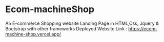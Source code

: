 # Ecom-machineShop
An E-commerce Shopping website Landing Page in HTML,Css, Jquery &amp; Bootstrap with other frameworks
Deployed Website Link : 
https://ecom-machine-shop.vercel.app/

